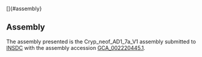 []{#assembly}

Assembly
--------

The assembly presented is the Cryp\_neof\_AD1\_7a\_V1 assembly submitted
to [INSDC](http://www.insdc.org) with the assembly accession
[GCA\_002220445.1](http://www.ebi.ac.uk/ena/data/view/GCA_002220445.1).
